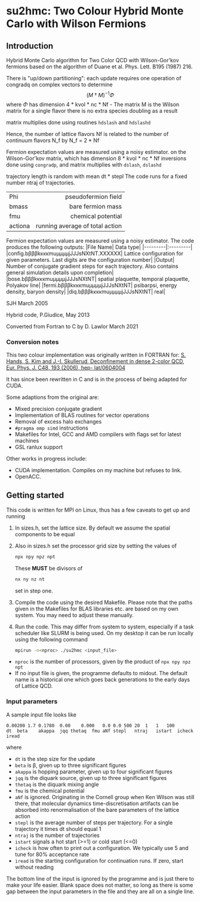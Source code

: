 # su2hmc: Two Colour Hybrid Monte Carlo with Wilson Fermions
## Introduction
Hybrid Monte Carlo algorithm for Two Color QCD with Wilson-Gor'kov fermions
based on the algorithm of Duane et al. Phys. Lett. B195 (1987) 216. 

There is "up/down partitioning": each update requires
one operation of congradq on complex vectors to determine
$$
\left(M\dagger M\right)^{-1}\Phi
$$ 
where $\Phi$ has dimension 4 * kvol * nc * Nf -
The matrix M is the Wilson matrix for a single flavor
there is no extra species doubling as a result

matrix multiplies done using routines `hdslash` and `hdslashd`

Hence, the number of lattice flavors Nf is related to the
number of continuum flavors N_f by
              N_f = 2 * Nf

Fermion expectation values are measured using a noisy estimator.
on the Wilson-Gor'kov matrix, which has dimension 8 * kvol * nc * Nf
inversions done using `congradp`, and matrix multiplies with `dslash`,
`dslashd`

trajectory length is random with mean dt * stepl
The code runs for a fixed number ntraj of trajectories.

| | |
|--|--:|
|Phi| pseudofermion field|
|bmass| bare fermion mass|
|fmu| chemical potential|
|actiona| running average of total action|

Fermion expectation values are measured using a noisy estimator.
The code produces the following outputs:
|File Name| Data type|
|---------|:---------|
|config.bβββkκκκmuμμμμjJJJsNXtNT.XXXXXX| Lattice configuration for given parameters. Last digits are the configuration number|
|Output|	Number of conjugate gradient steps for each trajectory. Also contains general simulation details upon completion|
|bose.bβββkκκκmuμμμμjJJJsNXtNT|		spatial plaquette, temporal plaquette, Polyakov line|
|fermi.bβββkκκκmuμμμμjJJJsNXtNT|				psibarpsi, energy density, baryon density|
|diq.bβββkκκκmuμμμμjJJJsNXtNT|					real<qq>|

SJH March 2005

Hybrid code, P.Giudice, May 2013
	
Converted from Fortran to C by D. Lawlor March 2021
	
### Conversion notes
This two colour implementation was originally written in FORTRAN for:
[S. Hands, S. Kim and J.-I. Skullerud, Deconfinement in
dense 2-color QCD, Eur. Phys. J. C48, 193 (2006), hep-
lat/0604004](https://arxiv.org/abs/hep-lat/0604004)

It has since been rewritten in C and is in the process of being adapted for CUDA.

Some adaptions from the original are:
-	Mixed precision conjugate gradient
-	Implementation of BLAS routines for vector operations
-	Removal of excess halo exchanges
-	`#pragma omp simd` instructions
-	Makefiles for Intel, GCC and AMD compilers with flags set for latest machines
-	GSL ranlux support

Other works in progress include:
-	CUDA implementation. Compiles on my machine but refuses to link.
-	OpenACC.

## Getting started
This code is written for MPI on Linux, thus has a few caveats to get up and running
1.	In sizes.h, set the lattice size. By default we assume the spatial components
	to be equal
2.	Also in sizes.h set the processor grid size by setting the values of
	``` c
	npx npy npz npt
	```
	These **MUST**  be divisors of 
	``` c
	nx ny nz nt
	```
	set in step one.
3.	Compile the code using the desired Makefile. Please note that the paths given in the Makefiles for
	BLAS libraries etc. are based on my own system. You may need to adjust these manually.
4.	Run the code. This may differ from system to system, especially if a task scheduler like SLURM is being used.
	On my desktop it can be run locally using the following command

	``` sh
	mpirun -n<nproc> ./su2hmc <input_file>
	```

-	`nproc` is the number of processors, given by the product of `npx npy npz npt`
-	If no input file is given, the programme defaults to midout. The default name is a historical one which goes back generations to the early days of Lattice QCD.

### Input parameters
A sample input file looks like
```
0.00200	1.7	0.1780	0.00	0.000	0.0	0.0	500	20	1	1	100
dt	beta	akappa	jqq	thetaq	fmu	aNf	stepl	ntraj	istart	icheck	iread
```
where
- `dt` is the step size for the update
- `beta` is β, given up to three significant figures
- `akappa` is hopping parameter, given up to four significant figures
- `jqq` is the diquark source, given up to three significant figures
- `thetaq` is the diquark mixing angle
- `fmu` is the chemical potential
- `aNf` is ignored. Originating in the Cornell group when Ken Wilson was still there, that molecular dynamics time-discretisation artifacts can be absorbed into renormalisation of the bare parameters of the lattice action
- `stepl` is the average number of steps per trajectory. For a single trajectory it times dt should equal 1
- `ntraj` is the number of trajectories
- `istart` signals a hot start (>=1) or cold start (<=0)
- `icheck` is how often to print out a configuration. We typically use 5 and tune for 80% acceptance rate
- `iread` is the starting configuration for continuation runs. If zero, start without reading

The bottom line of the input is ignored by the programme and is just there to make your life easier.
Blank space does not matter, so long as there is some gap between the input parameters in the file and they are all
on a single line.
